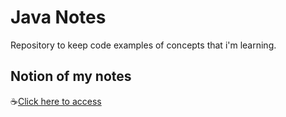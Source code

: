 # Java Notes
Repository to keep code examples of concepts that i'm learning.

## Notion of my notes

☕[Click here to access](https://quilled-sword-021.notion.site/Java-30403bcd119c436a91e0253ae7937ccd)

